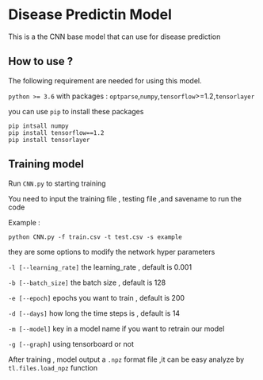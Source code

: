 Disease Predictin Model
========

This is a the CNN base model that can use for disease prediction

How to use ?
--------
The following requirement are needed for using this model.

`python >= 3.6` with packages : `optparse`,`numpy`,`tensorflow`>=1.2,`tensorlayer`

you can use `pip` to install these packages
```
pip intsall numpy
pip install tensorflow==1.2
pip install tensorlayer
```

Training model
--------
Run `CNN.py` to starting training

You need to input the training file , testing file ,and savename to run the code

Example :
```
python CNN.py -f train.csv -t test.csv -s example
```
they are some options to modify the network hyper parameters

`-l [--learning_rate]` the learning_rate , default is 0.001

`-b [--batch_size]` the batch size , default is 128

`-e [--epoch]` epochs you want to train , default is 200 

`-d [--days]` how long the time steps is , default is 14

`-m [--model]` key in a model name if you want to retrain our model 

`-g [--graph]` using tensorboard or not

After training , model output a `.npz` format file ,it can be easy analyze by `tl.files.load_npz` function